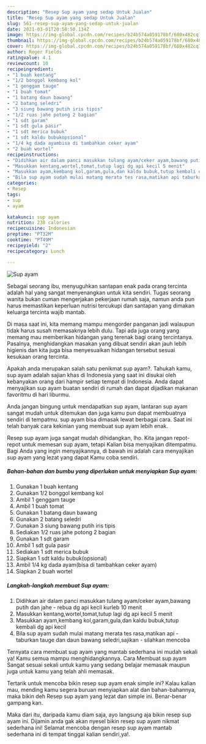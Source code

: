 ```yaml
---
description: "Resep Sup ayam yang sedap Untuk Jualan"
title: "Resep Sup ayam yang sedap Untuk Jualan"
slug: 561-resep-sup-ayam-yang-sedap-untuk-jualan
date: 2021-03-01T20:50:50.134Z
image: https://img-global.cpcdn.com/recipes/b24b574a059178bf/680x482cq70/sup-ayam-foto-resep-utama.jpg
thumbnail: https://img-global.cpcdn.com/recipes/b24b574a059178bf/680x482cq70/sup-ayam-foto-resep-utama.jpg
cover: https://img-global.cpcdn.com/recipes/b24b574a059178bf/680x482cq70/sup-ayam-foto-resep-utama.jpg
author: Roger Fields
ratingvalue: 4.1
reviewcount: 10
recipeingredient:
- "1 buah kentang"
- "1/2 bonggol kembang kol"
- "1 genggam tauge"
- "1 buah tomat"
- "1 batang daun bawang"
- "2 batang seledri"
- "3 siung bawang putih iris tipis"
- "1/2 ruas jahe potong 2 bagian"
- "1 sdt garam"
- "1 sdt gula pasir"
- "1 sdt merica bubuk"
- "1 sdt kaldu bubukopsional"
- "1/4 kg dada ayambisa di tambahkan ceker ayam"
- "2 buah wortel"
recipeinstructions:
- "Didihkan air dalam panci masukkan tulang ayam/ceker ayam,bawang putih dan jahe rebua dg api kecil kurleb 10 menit"
- "Masukkan kentang,wortel,tomat,tutup lagi dg api kecil 5 menit"
- "Masukkan ayam,kembang kol,garam,gula,dan kaldu bubuk,tutup kembali dg api kecil"
- "Bila sup ayam sudah mulai matang merata tes rasa,matikan api taburkan tauge dan daun bawang seledri,sajikan silahkan mencoba"
categories:
- Resep
tags:
- sup
- ayam

katakunci: sup ayam 
nutrition: 238 calories
recipecuisine: Indonesian
preptime: "PT32M"
cooktime: "PT49M"
recipeyield: "2"
recipecategory: Lunch

---
```



![Sup ayam](https://img-global.cpcdn.com/recipes/b24b574a059178bf/680x482cq70/sup-ayam-foto-resep-utama.jpg)

Sebagai seorang ibu, menyuguhkan santapan enak pada orang tercinta adalah hal yang sangat menyenangkan untuk kita sendiri. Tugas seorang  wanita bukan cuman mengerjakan pekerjaan rumah saja, namun anda pun harus memastikan keperluan nutrisi tercukupi dan santapan yang dimakan keluarga tercinta wajib mantab.

Di masa  saat ini, kita memang mampu mengorder panganan jadi walaupun tidak harus susah memasaknya lebih dulu. Tapi ada juga orang yang memang mau memberikan hidangan yang terenak bagi orang tercintanya. Pasalnya, menghidangkan masakan yang dibuat sendiri akan jauh lebih higienis dan kita juga bisa menyesuaikan hidangan tersebut sesuai kesukaan orang tercinta. 



Apakah anda merupakan salah satu penikmat sup ayam?. Tahukah kamu, sup ayam adalah sajian khas di Indonesia yang saat ini disukai oleh kebanyakan orang dari hampir setiap tempat di Indonesia. Anda dapat menyajikan sup ayam buatan sendiri di rumah dan dapat dijadikan makanan favoritmu di hari liburmu.

Anda jangan bingung untuk mendapatkan sup ayam, lantaran sup ayam sangat mudah untuk ditemukan dan juga kamu pun dapat membuatnya sendiri di tempatmu. sup ayam bisa dimasak lewat berbagai cara. Saat ini telah banyak cara kekinian yang membuat sup ayam lebih enak.

Resep sup ayam juga sangat mudah dihidangkan, lho. Kita jangan repot-repot untuk memesan sup ayam, tetapi Kalian bisa menyajikan ditempatmu. Bagi Anda yang ingin menyajikannya, di bawah ini adalah cara menyajikan sup ayam yang lezat yang dapat Kamu coba sendiri.

<!--inarticleads1-->

##### Bahan-bahan dan bumbu yang diperlukan untuk menyiapkan Sup ayam:

1. Gunakan 1 buah kentang
1. Gunakan 1/2 bonggol kembang kol
1. Ambil 1 genggam tauge
1. Ambil 1 buah tomat
1. Gunakan 1 batang daun bawang
1. Gunakan 2 batang seledri
1. Gunakan 3 siung bawang putih iris tipis
1. Sediakan 1/2 ruas jahe potong 2 bagian
1. Gunakan 1 sdt garam
1. Ambil 1 sdt gula pasir
1. Sediakan 1 sdt merica bubuk
1. Siapkan 1 sdt kaldu bubuk(opsional)
1. Ambil 1/4 kg dada ayam(bisa di tambahkan ceker ayam)
1. Siapkan 2 buah wortel




<!--inarticleads2-->

##### Langkah-langkah membuat Sup ayam:

1. Didihkan air dalam panci masukkan tulang ayam/ceker ayam,bawang putih dan jahe - rebua dg api kecil kurleb 10 menit
1. Masukkan kentang,wortel,tomat,tutup lagi dg api kecil 5 menit
1. Masukkan ayam,kembang kol,garam,gula,dan kaldu bubuk,tutup kembali dg api kecil
1. Bila sup ayam sudah mulai matang merata tes rasa,matikan api - taburkan tauge dan daun bawang seledri,sajikan - silahkan mencoba




Ternyata cara membuat sup ayam yang mantab sederhana ini mudah sekali ya! Kamu semua mampu menghidangkannya. Cara Membuat sup ayam Sangat sesuai sekali untuk kamu yang sedang belajar memasak maupun juga untuk kamu yang telah ahli memasak.

Tertarik untuk mencoba bikin resep sup ayam enak simple ini? Kalau kalian mau, mending kamu segera buruan menyiapkan alat dan bahan-bahannya, maka bikin deh Resep sup ayam yang lezat dan simple ini. Benar-benar gampang kan. 

Maka dari itu, daripada kamu diam saja, ayo langsung aja bikin resep sup ayam ini. Dijamin anda gak akan nyesel bikin resep sup ayam nikmat sederhana ini! Selamat mencoba dengan resep sup ayam mantab sederhana ini di tempat tinggal kalian sendiri,ya!.

